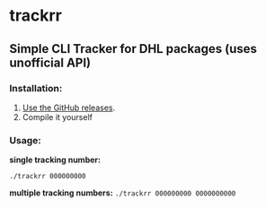 # trackrr
## Simple CLI Tracker for DHL packages (uses unofficial API)

### Installation: 
1) [Use the GitHub releases](https://github.com/lima0/trackrr/releases).
2) Compile it yourself

### Usage: 
**single tracking number:**

`./trackrr 000000000`

**multiple tracking numbers:**
`./trackrr 000000000 0000000000`
